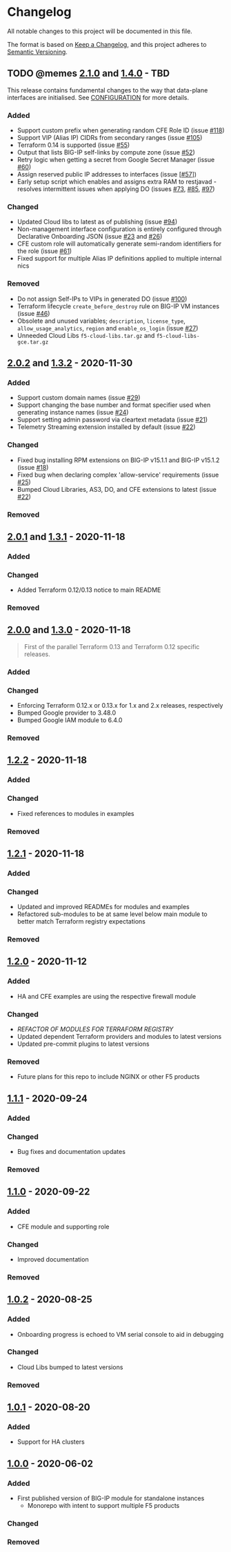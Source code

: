 # Changelog

<!-- spell-checker: ignore markdownlint nics -->
<!-- markdownlint-disable MD024 -->

All notable changes to this project will be documented in this file.

The format is based on [Keep a Changelog](https://keepachangelog.com/en/1.0.0/),
and this project adheres to [Semantic Versioning](https://semver.org/spec/v2.0.0.html).

## TODO @memes [2.1.0] and [1.4.0] - TBD

This release contains fundamental changes to the way that data-plane interfaces
are initialised. See [CONFIGURATION](CONFIGURATION.md) for more details.

### Added

- Support custom prefix when generating random CFE Role ID (issue [#118](https://github.com/memes/terraform-google-f5-bigip/issues/118))
- Support VIP (Alias IP) CIDRs from secondary ranges (issue [#105](https://github.com/memes/terraform-google-f5-bigip/issues/105))
- Terraform 0.14 is supported (issue [#55](https://github.com/memes/terraform-google-f5-bigip/issues/55))
- Output that lists BIG-IP self-links by compute zone (issue [#52](https://github.com/memes/terraform-google-f5-bigip/issues/52))
- Retry logic when getting a secret from Google Secret Manager (issue [#60](https://github.com/memes/terraform-google-f5-bigip/issues/60))
- Assign reserved public IP addresses to interfaces (issue [[#57](https://github.com/memes/terraform-google-f5-bigip/issues/57)])
- Early setup script which enables and assigns extra RAM to restjavad - resolves intermittent issues when applying DO
  (issues [#73](https://github.com/memes/terraform-google-f5-bigip/issues/73), [#85](https://github.com/memes/terraform-google-f5-bigip/issues/85), [#97](https://github.com/memes/terraform-google-f5-bigip/issues/97))

### Changed

- Updated Cloud libs to latest as of publishing (issue [#94](https://github.com/memes/terraform-google-f5-bigip/issues/94))
- Non-management interface configuration is entirely configured through
  Declarative Onboarding JSON (issue [#23](https://github.com/memes/terraform-google-f5-bigip/issues/23)
  and [#26](https://github.com/memes/terraform-google-f5-bigip/issues/26))
- CFE custom role will automatically generate semi-random identifiers for the role (issue [#61](https://github.com/memes/terraform-google-f5-bigip/issues/61))
- Fixed support for multiple Alias IP definitions applied to multiple internal nics

### Removed

- Do not assign Self-IPs to VIPs in generated DO (issue [#100](https://github.com/memes/terraform-google-f5-bigip/issues/100))
- Terraform lifecycle `create_before_destroy` rule on BIG-IP VM instances (issue [#46](https://github.com/memes/terraform-google-f5-bigip/issues/46))
- Obsolete and unused variables; `description`, `license_type`, `allow_usage_analytics`,
  `region` and `enable_os_login` (issue [#27](https://github.com/memes/terraform-google-f5-bigip/issues/27))
- Unneeded Cloud Libs `f5-cloud-libs.tar.gz` and `f5-cloud-libs-gce.tar.gz`

## [2.0.2] and [1.3.2] - 2020-11-30

### Added

- Support custom domain names (issue [#29](https://github.com/memes/terraform-google-f5-bigip/issues/29))
- Support changing the base number and format specifier used when generating instance names (issue [#24](https://github.com/memes/terraform-google-f5-bigip/issues/24))
- Support setting admin password via cleartext metadata (issue [#21](https://github.com/memes/terraform-google-f5-bigip/issues/21))
- Telemetry Streaming extension installed by default (issue [#22](https://github.com/memes/terraform-google-f5-bigip/issues/22))

### Changed

- Fixed bug installing RPM extensions on BIG-IP v15.1.1 and BIG-IP v15.1.2 (issue [#18](https://github.com/memes/terraform-google-f5-bigip/issues/18))
- Fixed bug when declaring complex 'allow-service' requirements (issue [#25](https://github.com/memes/terraform-google-f5-bigip/issues/25))
- Bumped Cloud Libraries, AS3, DO, and CFE extensions to latest (issue [#22](https://github.com/memes/terraform-google-f5-bigip/issues/22))

### Removed

## [2.0.1] and [1.3.1] - 2020-11-18

### Added

### Changed

- Added Terraform 0.12/0.13 notice to main README

### Removed

## [2.0.0] and [1.3.0] - 2020-11-18

> First of the parallel Terraform 0.13 and Terraform 0.12 specific releases.

### Added

### Changed

- Enforcing Terraform 0.12.x or 0.13.x for 1.x and 2.x releases, respectively
- Bumped Google provider to 3.48.0
- Bumped Google IAM module to 6.4.0

### Removed

## [1.2.2] - 2020-11-18

### Added

### Changed

- Fixed references to modules in examples

### Removed

## [1.2.1] - 2020-11-18

### Added

### Changed

<!-- spell-checker: ignore READMEs -->
- Updated and improved READMEs for modules and examples
- Refactored sub-modules to be at same level below main module to better match
  Terraform registry expectations

### Removed

## [1.2.0] - 2020-11-12

### Added

- HA and CFE examples are using the respective firewall module

### Changed

- *REFACTOR OF MODULES FOR TERRAFORM REGISTRY*
- Updated dependent Terraform providers and modules to latest versions
- Updated pre-commit plugins to latest versions

### Removed

- Future plans for this repo to include NGINX or other F5 products

## [1.1.1] - 2020-09-24

### Added

### Changed

- Bug fixes and documentation updates

### Removed

## [1.1.0] - 2020-09-22

### Added

- CFE module and supporting role

### Changed

- Improved documentation

### Removed

## [1.0.2] - 2020-08-25

### Added

- Onboarding progress is echoed to VM serial console to aid in debugging

### Changed

- Cloud Libs bumped to latest versions

### Removed

## [1.0.1] - 2020-08-20

### Added

- Support for HA clusters

## [1.0.0] - 2020-06-02

### Added

- First published version of BIG-IP module for standalone instances
  - Monorepo with intent to support multiple F5 products

### Changed

### Removed

[2.1.0]: https://github.com/memes/f5-google-terraform-modules/compare/v2.0.2...v2.1.0
[1.4.0]: https://github.com/memes/f5-google-terraform-modules/compare/v1.3.2...v1.4.0
[2.0.2]: https://github.com/memes/f5-google-terraform-modules/compare/v2.0.1...v2.0.2
[1.3.2]: https://github.com/memes/f5-google-terraform-modules/compare/v1.3.1...v1.3.2
[2.0.1]: https://github.com/memes/f5-google-terraform-modules/compare/v2.0.0...v2.0.1
[1.3.1]: https://github.com/memes/f5-google-terraform-modules/compare/v1.3.0...v1.3.1
[2.0.0]: https://github.com/memes/f5-google-terraform-modules/compare/v1.2.2...v2.0.0
[1.3.0]: https://github.com/memes/f5-google-terraform-modules/compare/v1.2.2...v1.3.0
[1.2.2]: https://github.com/memes/f5-google-terraform-modules/compare/v1.2.1...v1.2.2
[1.2.1]: https://github.com/memes/f5-google-terraform-modules/compare/v1.2.0...v1.2.1
[1.2.0]: https://github.com/memes/f5-google-terraform-modules/compare/v1.1.1...v1.2.0
[1.1.1]: https://github.com/memes/f5-google-terraform-modules/compare/v1.1.0...v1.1.1
[1.1.0]: https://github.com/memes/f5-google-terraform-modules/compare/v1.0.2...v1.1.0
[1.0.2]: https://github.com/memes/f5-google-terraform-modules/compare/v1.0.1...v1.0.2
[1.0.1]: https://github.com/memes/f5-google-terraform-modules/compare/v1.0.0...v1.0.1
[1.0.0]: https://github.com/memes/f5-google-terraform-modules/releases/tag/v1.0.0
